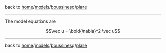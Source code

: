 back to [home](home)/[models](models)/[boussinesq](models-boussinesq)/[plane](models-boussinesq-plane)

---

The model equations are

```math
\vec u = \bold{\nabla}^2 \vec u
```

---

back to [home](home)/[models](models)/[boussinesq](models-boussinesq)/[plane](models-boussinesq-plane)
